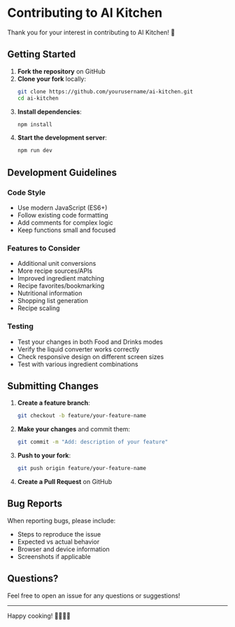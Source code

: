 # Contributing to AI Kitchen

Thank you for your interest in contributing to AI Kitchen! 🍳

## Getting Started

1. **Fork the repository** on GitHub
2. **Clone your fork** locally:
   ```bash
   git clone https://github.com/yourusername/ai-kitchen.git
   cd ai-kitchen
   ```
3. **Install dependencies**:
   ```bash
   npm install
   ```
4. **Start the development server**:
   ```bash
   npm run dev
   ```

## Development Guidelines

### Code Style
- Use modern JavaScript (ES6+)
- Follow existing code formatting
- Add comments for complex logic
- Keep functions small and focused

### Features to Consider
- Additional unit conversions
- More recipe sources/APIs
- Improved ingredient matching
- Recipe favorites/bookmarking
- Nutritional information
- Shopping list generation
- Recipe scaling

### Testing
- Test your changes in both Food and Drinks modes
- Verify the liquid converter works correctly
- Check responsive design on different screen sizes
- Test with various ingredient combinations

## Submitting Changes

1. **Create a feature branch**:
   ```bash
   git checkout -b feature/your-feature-name
   ```
2. **Make your changes** and commit them:
   ```bash
   git commit -m "Add: description of your feature"
   ```
3. **Push to your fork**:
   ```bash
   git push origin feature/your-feature-name
   ```
4. **Create a Pull Request** on GitHub

## Bug Reports

When reporting bugs, please include:
- Steps to reproduce the issue
- Expected vs actual behavior
- Browser and device information
- Screenshots if applicable

## Questions?

Feel free to open an issue for any questions or suggestions!

---

Happy cooking! 👨‍🍳👩‍🍳
